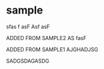 # sample

sfas
f
asF
Asf
asF


ADDED FROM SAMPLE2
AS
fasF



ADDED FROM SAMPLE1
AJGHADJSG

SADGSDAGASDG
